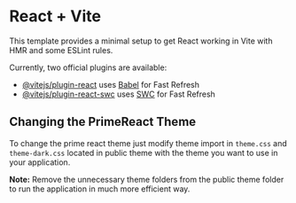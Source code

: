 # React + Vite

This template provides a minimal setup to get React working in Vite with HMR and some ESLint rules.

Currently, two official plugins are available:

- [@vitejs/plugin-react](https://github.com/vitejs/vite-plugin-react/blob/main/packages/plugin-react/README.md) uses [Babel](https://babeljs.io/) for Fast Refresh
- [@vitejs/plugin-react-swc](https://github.com/vitejs/vite-plugin-react-swc) uses [SWC](https://swc.rs/) for Fast Refresh

## Changing the PrimeReact Theme

To change the prime react theme just modify theme import in `theme.css` and `theme-dark.css` located in public theme with the theme you want to use in your application.

**Note:** Remove the unnecessary theme folders from the public theme folder to run the application in much more efficient way.
